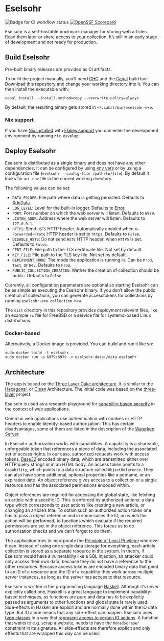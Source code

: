 # Eselsohr

![Badge for CI workflow status](https://github.com/mkoppmann/eselsohr/actions/workflows/ci.yml/badge.svg)
[![OpenSSF Scorecard](https://api.securityscorecards.dev/projects/github.com/mkoppmann/eselsohr/badge)](https://api.securityscorecards.dev/projects/github.com/mkoppmann/eselsohr)

Eselsohr is a self-hostable bookmark manager for storing web articles.
Read them later or share access to your collection.
It’s still in an early stage of development and not ready for production.

## Build Eselsohr

Pre-built binary releases are provided as CI artifacts.

To build the project manually, you’ll need [GHC](https://en.wikipedia.org/wiki/Glasgow_Haskell_Compiler) and the [Cabal](https://www.haskell.org/cabal/) build tool.
Download this repository and change your working directory into it.
You can then install the executable with:

```shell
cabal install --install-method=copy --overwrite-policy=always
```

By default, the resulting binary gets stored in `~/.cabal/bin/eselsohr-exe`.

### Nix support

If you have [Nix installed](https://nixos.org/download.html) with [Flakes support](https://nixos.wiki/wiki/Flakes) you can enter the development environment by running `nix develop`.

## Deploy Eselsohr

Eselsohr is distributed as a single binary and does not have any other dependencies.
It can be configured by using [env vars](https://en.wikipedia.org/wiki/Environment_variable) or by using a configuration file (`eselsohr --config-file /path/to/file`).
By default it looks for an `.env` file in the current working directory.

The following values can be set:

* `DATA_FOLDER`: File path where data is getting persisted.
    Defaults to [XdgData](https://hackage.haskell.org/package/directory-1.3.6.1/docs/System-Directory.html#v:XdgData).
* `LOG_LEVEL`: Level for the built-in logger.
    Defaults to [Error](https://hackage.haskell.org/package/co-log-core-0.2.1.1/docs/Colog-Core-Severity.html#t:Severity).
* `PORT`: Port number on which the web server will listen.
    Defaults to `6979`.
* `LISTEN_ADDR`: Address where the web server will listen.
    Defaults to `127.0.0.1`.
* `HTTPS`: Send `HSTS` HTTP header.
    Automatically enabled when `X-Forwarded-Proto` HTTP header is set to `https`.
    Defaults to `False`.
* `DISABLE_HSTS`: Do not send `HSTS` HTTP header, when `HTTPS` is set.
    Defaults to `False`.
* `CERT_FILE`: File path to the TLS certificate file.
    Not set by default.
* `KEY_FILE`: File path to the TLS key file.
    Not set by default.
* `DEPLOYMENT_MODE`: The mode the application is running in.
    Can be `Prod`, `Test`, or `Dev`.
    Defaults to `Prod`.
* `PUBLIC_COLLECTION_CREATION`: Wether the creation of collection should be public.
    Defaults to `False`.

Currently, all configuration parameters are optional so starting Eselsohr can be as simple as executing the Eselsohr binary.
If you don’t allow the public creation of collections, you can generate accesstokens for collections by running `eselsohr-exe collection new`.

The `dist` directory in this repository provides deployment relevant files, like an example `rc` file for FreeBSD or a service file for systemd-based Linux distributions.

### Docker-based

Alternatively, a Docker image is provided.
You can build and run it like so:

```shell
sudo docker build -t eselsohr .
sudo docker run -p 6979:6979 -v eselsohr-data:/data eselsohr
```

## Architecture

The app is based on the [Three Layer Cake architecture](https://www.parsonsmatt.org/2018/03/22/three_layer_haskell_cake.html).
It is similar to the [Hexagonal](https://en.wikipedia.org/wiki/Hexagonal_architecture_(software)), or [Clean](https://blog.cleancoder.com/uncle-bob/2012/08/13/the-clean-architecture.html) Architecture.
The initial code was based on the [three-layer](https://github.com/Holmusk/three-layer) project.

Eselsohr is used as a research playground for [capability-based security](https://en.wikipedia.org/wiki/Capability-based_security) in the context of web applications.

Common web applications use authentication with cookies or HTTP headers to enable identity-based authorization.
This has certain disadvantages, some of them are listed in the description of the [Waterken Server](http://waterken.sourceforge.net/web-key/).

In Eselsohr authorization works with capabilities.
A capability is a shareable, unforgeable token that references a piece of data, including the associated set of access rights.
In our case, authorized requests work with access tokens, [Base32](https://en.wikipedia.org/wiki/Base32) encoded binary data, which are transmitted either over HTTP query strings or in an HTML body.
An access token points to a `Capability`, which points to a data structure called `ObjectReference`.
They can also have some additional, optional properties like a petname, or an expiration date.
An object reference gives access to a collection or a single resource and has the associated permissions encoded within.

Object references are required for accessing the global state, like fetching an article with a specific ID.
This is enforced by authorized actions: a data type which corresponds to user actions like creating a new article, or changing an article’s title.
To obtain such an authorized action token one has to pass a object reference and in some cases the ID, on which the action will be performed, to functions which evaluate if the required permissions are set in the object reference.
This forces us to do authorization checks and we can’t forget to do them.

The application tries to incorporate the [Principle of Least Privilege](https://en.wikipedia.org/wiki/Principle_of_least_privilege) wherever it can.
Instead of using one single data storage for everything, each article collection is stored as a separate resource in the system.
In theory, if Eselsohr would have a vulnerability like a SQL Injection, an attacker could only access their own data, because they do not have a reference to the other resources.
Because access tokens are encoded binary data that point to an ID of a resource and the ID of a capability they work across multiple server instances, as long as the server has access to that resource.

Eselsohr is written in the programming language [Haskell](https://en.wikipedia.org/wiki/Haskell_(programming_language)).
Although it’s never explicitly called one, Haskell is a great language to implement capability-based techniques, as functions are pure and data has to be explicitly passed as arguments to other functions and global state is rarely used.
Side-effects in Haskell are explicit and are normally done within the IO data type.
But IO alone means that any side-effect can happen.
Eselsohr uses [type classes](https://www.haskell.org/tutorial/classes.html) in a way that [represent access to certain IO actions](https://chrispenner.ca/posts/monadio-considered-harmful).
A function that wants to e.g. scrap a website, needs to have the `MonadScraper` constraint in its signature.
All side-effects are therefore explicit and only effects that are wrapped this way can be used.
